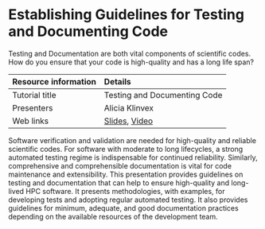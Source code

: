 
# Establishing Guidelines for Testing and Documenting Code

Testing and Documentation are  both vital components of scientific codes. How do you ensure that your code is high-quality and has a long life span?


Resource information | Details 
:--- | :--- 
Tutorial title  | Testing and Documenting Code
Presenters | Alicia Klinvex
Web links |  [Slides](https://www.olcf.ornl.gov/wp-content/uploads/2016/04/testing_webinar.pdf), [Video](https://www.youtube.com/watch?v=kAC0N84JaHA&feature=youtu.be)


Software verification and validation are needed for high-quality and reliable scientific codes. For software with moderate to long lifecycles, a strong automated testing regime is indispensable for continued reliability. Similarly, comprehensive and comprehensible documentation is vital for code maintenance and extensibility. This presentation provides guidelines on testing and documentation that can help to ensure high-quality and long-lived HPC software. It presents methodologies, with examples, for developing tests and adopting regular automated testing. It also provides guidelines for minimum, adequate, and good documentation practices depending on the available resources of the development team.

<!---
Publish: yes
Categories: reliability, development
Topics: testing, documentation
Tags: training, video, doxygen
Level: 2
Prerequisites: defaults
Aggregate: none
--->
